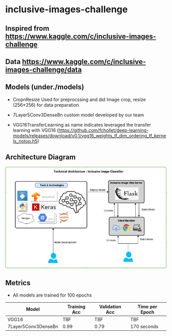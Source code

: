 # inclusive-images-challenge
## Inspired from https://www.kaggle.com/c/inclusive-images-challenge ##

## Data https://www.kaggle.com/c/inclusive-images-challenge/data ##
## Models (under./models) ##
 * CropnResize Used for preprocssing and did Image crop, resize (256*256) for data preparation

 * 7Layer5Conv3DenseBn custom model developed by our team

 * VGG16TransferLearning as name indicates leveraged the transfer learning with VGG16 (https://github.com/fchollet/deep-learning-models/releases/download/v0.1/vgg16_weights_tf_dim_ordering_tf_kernels_notop.h5)

## Architecture Diagram ##
![picture alt](./InclusiveImageChallengeArchitecture.png)

## Metrics ##
* All models are trained for 100 epochs

| Model                | Training Acc  | Validation Acc | Time per Epoch |
| -------------------- | ------------- | -------------  | -------------  | 
| VGG16                | TBF           | TBF            | TBF            |
| 7Layer5Conv3DenseBn  | 0.99          | 0.79           | 170 seconds    |
